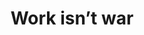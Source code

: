 ---
layout: solution
title: Work isn’t war
pg_count: "05"
show_excerpts: true
entries_layout: list
permalink: /05/
description: "Corporate language is filled with metaphors of war. Companies “conquer” the market, they “capture” mindshare, they “target” customers, they employ a sales “force”, they hire “head-hunters”, they “destroy” the competition, they pick their “battles”, and make a “killing”. That’s an awful paradigm and we want nothing to do with it. Work isn’t war. We come in peace."
---